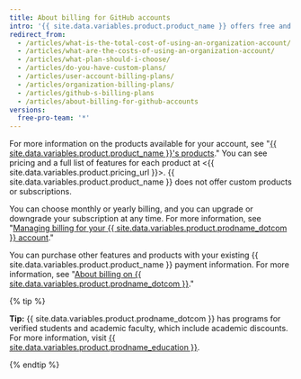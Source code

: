 ```yaml
---
title: About billing for GitHub accounts
intro: '{{ site.data.variables.product.product_name }} offers free and paid products for every developer or team.'
redirect_from:
  - /articles/what-is-the-total-cost-of-using-an-organization-account/
  - /articles/what-are-the-costs-of-using-an-organization-account/
  - /articles/what-plan-should-i-choose/
  - /articles/do-you-have-custom-plans/
  - /articles/user-account-billing-plans/
  - /articles/organization-billing-plans/
  - /articles/github-s-billing-plans
  - /articles/about-billing-for-github-accounts
versions:
  free-pro-team: '*'
---
```


For more information on the products available for your account, see "[{{ site.data.variables.product.product_name }}'s products](/articles/github-s-products)." You can see pricing and a full list of features for each product at <{{ site.data.variables.product.pricing_url }}>. {{ site.data.variables.product.product_name }} does not offer custom products or subscriptions.

You can choose monthly or yearly billing, and you can upgrade or downgrade your subscription at any time. For more information, see "[Managing billing for your {{ site.data.variables.product.prodname_dotcom }} account](/articles/managing-billing-for-your-github-account)."

You can purchase other features and products with your existing {{ site.data.variables.product.product_name }} payment information. For more information, see "[About billing on {{ site.data.variables.product.prodname_dotcom }}](/articles/about-billing-on-github)."

{% tip %}

**Tip:** {{ site.data.variables.product.prodname_dotcom }} has programs for verified students and academic faculty, which include academic discounts. For more information, visit [{{ site.data.variables.product.prodname_education }}](https://education.github.com/).

{% endtip %}
